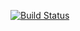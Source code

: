 [![Build Status](https://dev.azure.com/DemoPractices/AZ-400/_apis/build/status/7325007.E-Commerce?branchName=master)](https://dev.azure.com/DemoPractices/AZ-400/_build/latest?definitionId=11&branchName=master)
